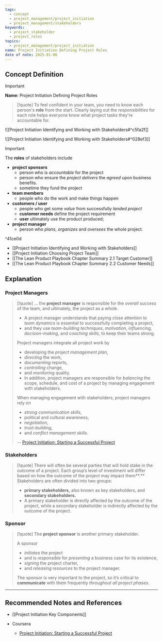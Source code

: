```yaml
---
tags:
  - concept
  - project_management/project_initiation
  - project_management/stakeholders
keywords:
  - project_stakeholder
  - project_roles
topics:
  - project_management/project_initiation
name: Project Initiation Defining Project Roles
date of note: 2025-01-06
---
```


## Concept Definition

>[!important]
>**Name**: Project Initiation Defining Project Roles

>[!quote]
>To feel confident in your team, you need to know each person's **role** from the start. Clearly laying out the *responsibilities* for each role helps everyone know what project tasks they're accountable for.

![[Project Initiation Identifying and Working with Stakeholders#^c5fa2f]]

![[Project Initiation Identifying and Working with Stakeholders#^028ef3]]

>[!important]
>The **roles** of stakeholders include
>- **project sponsors**
>	- person who is *accountable* for the project
>	- person who ensure the *project delivers* the *agreed* upon business benefits.
>	- sometime they fund the project
>- **team members**
>	- people who do the work and make things happen
>- **customers / user**
>	- people who get some *value* from successfully *landed project*
>	- **customer needs** define the project requirement
>	- **user** ultimately use the product produced;
>- **project manager**
>	- person who *plans*, *organizes* and *oversees* the whole project.
>	  

^41ce0d

- [[Project Initiation Identifying and Working with Stakeholders]]
- [[Project Initiation Choosing Project Team]]
- [[The Lean Product Playbook Chapter Summary 2.1 Target Customer]]
- [[The Lean Product Playbook Chapter Summary 2.2 Customer Needs]]



## Explanation

### Project Managers

>[!quote]
>...  the **project manager** is responsible for the *overall success* of the team, and ultimately, the project as a whole. 
>- A project manager understands that paying close attention to *team dynamics* is essential to successfully completing a project, 
>- and they use *team-building techniques*, *motivation*, *influencing*, *decision-making*, and *coaching skills*, to keep their teams strong. 
>
>Project managers integrate all project work by 
>- developing the *project management plan*, 
>- *directing* the work, 
>- *documenting* reports, 
>- *controlling* change, 
>- and *monitoring* quality. 
>- In addition, project managers are responsible for *balancing* the scope, schedule, and cost of a project by managing engagement with stakeholders. 
>
>When managing engagement with stakeholders, project managers rely on 
>- *strong communication skills*, 
>- political and cultural awareness, 
>- *negotiation*, 
>- *trust-building*, 
>- and *conflict management skills*.
>
>-- [Project Initiation: Starting a Successful Project](https://www.coursera.org/learn/project-initiation-google/home/welcome)

### Stakeholders

>[!quote]
>There will often be several parties that will hold stake in the outcome of a project. Each group’s level of investment will differ based on how the outcome of the project may impact them**.** Stakeholders are often divided into two groups: 
>- **primary stakeholders,** also known as key stakeholders, and **secondary stakeholders.** 
>- A primary stakeholder is directly affected by the outcome of the project, while a secondary stakeholder is indirectly affected by the outcome of the project.

### Sponsor


>[!quote]
>The **project sponsor** is another primary stakeholder. 
>
>A sponsor 
>- *initiates* the project 
>- and is *responsible* for *presenting* a business case for its existence, 
>- *signing* the project charter, 
>- and *releasing resources* to the project manager. 
>
>The sponsor is very important to the project, so it’s critical to **communicate** with them frequently *throughout all project phases*.




-----------
##  Recommended Notes and References

- [[Project Initiation Key Components]]

- Coursera
	- [Project Initiation: Starting a Successful Project](https://www.coursera.org/learn/project-initiation-google/home/welcome)